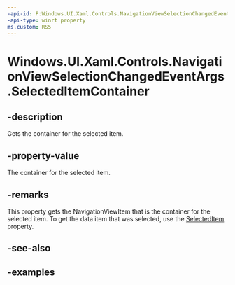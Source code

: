 ```yaml
---
-api-id: P:Windows.UI.Xaml.Controls.NavigationViewSelectionChangedEventArgs.SelectedItemContainer
-api-type: winrt property
ms.custom: RS5
---
```


<!-- Property syntax.
public NavigationViewItemBase SelectedItemContainer { get; }
-->

# Windows.UI.Xaml.Controls.NavigationViewSelectionChangedEventArgs.SelectedItemContainer

## -description

Gets the container for the selected item.

## -property-value

The container for the selected item.

## -remarks

This property gets the NavigationViewItem that is the container for the selected item. To get the data item that was selected, use the [SelectedItem](navigationviewselectionchangedeventargs_selecteditem.md) property.

## -see-also

## -examples


